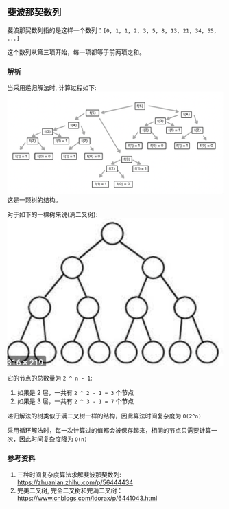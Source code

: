 ## 斐波那契数列

斐波那契数列指的是这样一个数列：`[0, 1, 1, 2, 3, 5, 8, 13, 21, 34, 55, ...]`  

这个数列从第三项开始，每一项都等于前两项之和。

### 解析

当采用递归解法时, 计算过程如下:
![WechatIMG121](https://raw.githubusercontent.com/yes1am/PicBed/master/img/WechatIMG121.png)
这是一颗树的结构。


对于如下的一棵树来说(满二叉树):
![20210531121427](https://raw.githubusercontent.com/yes1am/PicBed/master/img/20210531121427.png)

它的节点的总数量为 `2 ^ n - 1`:  
1. 如果是 2 层，一共有 `2 ^ 2 - 1 = 3` 个节点
2. 如果是 3 层，一共有 `2 ^ 3 - 1 = 7` 个节点

递归解法的树类似于满二叉树一样的结构，因此算法时间复杂度为 `O(2^n)`


采用循环解法时，每一次计算过的值都会被保存起来，相同的节点只需要计算一次，因此时间复杂度降为 `O(n)`

### 参考资料

1. 三种时间复杂度算法求解斐波那契数列: https://zhuanlan.zhihu.com/p/56444434
2. 完美二叉树, 完全二叉树和完满二叉树：https://www.cnblogs.com/idorax/p/6441043.html
